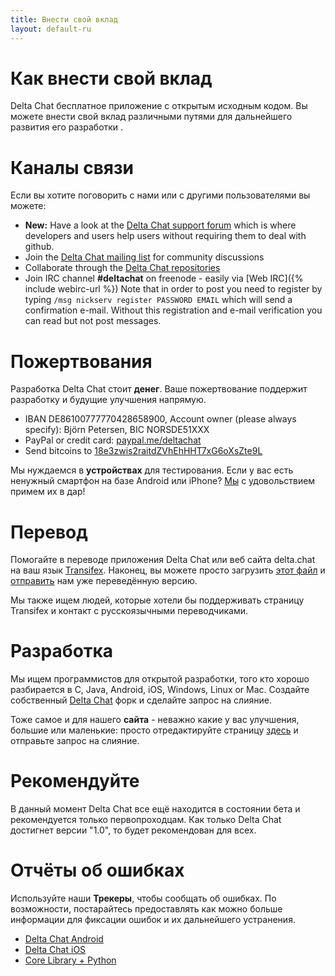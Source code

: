 ```yaml
---
title: Внести свой вклад
layout: default-ru
---
```




<!-- GENERATED FILE -- DO NOT EDIT -->



# Как внести свой вклад

Delta Chat бесплатное приложение с открытым исходным кодом. Вы можете внести свой вклад различными путями для дальнейшего развития его разработки .


# Каналы связи

Если вы хотите поговорить с нами или с другими пользователями вы можете:

- <b>New:</b> Have a look at the [Delta Chat support forum](https://support.delta.chat)
  which is where developers and users help users without requiring them to deal with github. 
- Join the [Delta Chat mailing list](https://lists.codespeak.net/postorius/lists/delta.codespeak.net/) for community discussions
- Collaborate through the [Delta Chat repositories](https://github.com/deltachat/)
- Join IRC channel **#deltachat** on freenode - easily via [Web IRC]({% include webirc-url %})
  Note that in order to post you need to register by typing
  `/msg nickserv register PASSWORD EMAIL` which will send a confirmation
  e-mail. Without this registration and e-mail verification you can read 
  but not post messages. 



# Пожертвования

Разработка Delta Chat стоит **денег**. Ваше пожертвование поддержит разработку и будущие улучшения напрямую.

- IBAN DE86100777770428658900, Account owner (please always specify): Björn Petersen, BIC NORSDE51XXX
- PayPal or credit card: [paypal.me/deltachat](https://paypal.me/deltachat/20)
- Send bitcoins to [18e3zwis2raitdZVhEhHHT7xG6oXsZte9L](bitcoin:18e3zwis2raitdZVhEhHHT7xG6oXsZte9L)

Мы нуждаемся в **устройствах** для тестирования. Если у вас есть ненужный смартфон на базе Android или iPhone?
[Мы](imprint) с удовольствием примем их в дар!

# Перевод

Помогайте в переводе приложения Delta Chat или веб сайта delta.chat на ваш язык
[Transifex](https://www.transifex.com/delta-chat/public/).
Наконец, вы можете просто загрузить [этот файл](https://raw.githubusercontent.com/deltachat/deltachat-android/master/MessengerProj/src/main/res/values/strings.xml) и [отправить](imprint) нам уже переведённую версию.

Мы также ищем людей, которые хотели бы поддерживать страницу Transifex и контакт с русскоязычными переводчиками.


# Разработка

Мы ищем программистов для открытой разработки, того кто хорошо разбирается в C, Java, Android, iOS, Windows, Linux or Mac.
Создайте собственный [Delta Chat](https://github.com/deltachat/) форк и сделайте запрос на слияние.

Тоже самое и для нашего **сайта** - неважно какие у вас улучшения, большие или маленькие: просто отредактируйте страницу [здесь](https://github.com/deltachat/deltachat-pages) и отправьте запрос на слияние.

# Рекомендуйте

В данный момент Delta Chat все ещё находится в состоянии бета и рекомендуется только первопроходцам. Как только Delta Chat достигнет версии "1.0", то будет рекомендован для всех.


# Отчёты об ошибках

Используйте наши **Трекеры**, чтобы сообщать об ошибках. По возможности, постарайтесь предоставлять как можно больше информации для фиксации ошибок и их дальнейшего устранения.

- [Delta Chat Android](https://github.com/deltachat/deltachat-android/issues)
- [Delta Chat iOS](https://github.com/deltachat/deltachat-ios/issues)
- [Core Library + Python](https://github.com/deltachat/deltachat-core/issues)



